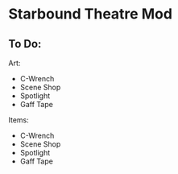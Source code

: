 Starbound Theatre Mod
=====================

To Do:
------

Art:
- C-Wrench
- Scene Shop
- Spotlight
- Gaff Tape

Items:
- C-Wrench
- Scene Shop
- Spotlight
- Gaff Tape
